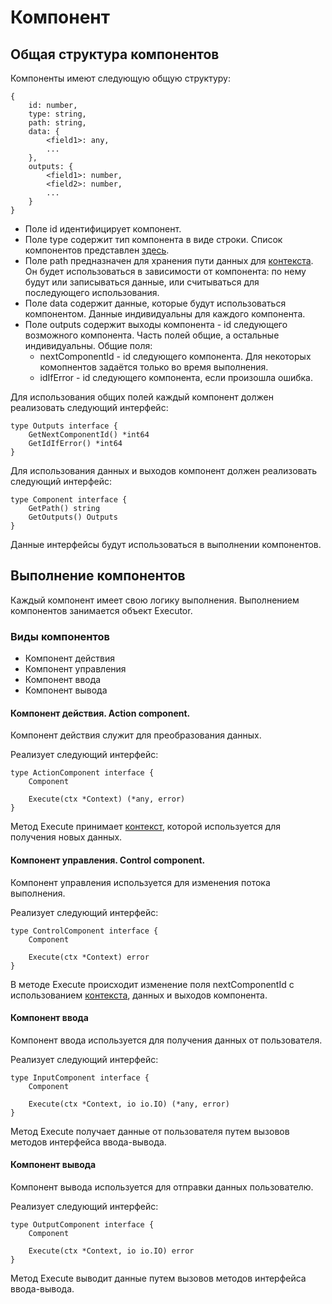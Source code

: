 # Компонент 

## Общая структура компонентов

Компоненты имеют следующую общую структуру:

```
{
    id: number,
    type: string,
    path: string,
    data: {
        <field1>: any,
        ...
    },
    outputs: {
        <field1>: number,
        <field2>: number,
        ...
    }
}
```

- Поле id идентифицирует компонент.
- Поле type содержит тип компонента в виде строки. Список компонентов представлен [здесь](./).
- Поле path предназначен для хранения пути данных для [контекста](../context.md). Он будет использоваться в зависимости от компонента: по нему будут или записываться данные, или считываться для последующего использования.
- Поле data содержит данные, которые будут использоваться компонентом. Данные индивидуальны для каждого компонента.
- Поле outputs содержит выходы компонента - id следующего возможного компонента. Часть полей общие, а остальные индивидуальны.
Общие поля:
    + nextComponentId - id следующего компонента. Для некоторых комопнентов задаётся только во время выполнения.
    + idIfError - id следующего компонента, если произошла ошибка.

Для использования общих полей каждый компонент должен реализовать следующий интерфейс: 

```golang
type Outputs interface {
	GetNextComponentId() *int64
	GetIdIfError() *int64
}
```

Для использования данных и выходов компонент должен реализовать следующий интерфейс:

```golang
type Component interface {
	GetPath() string
	GetOutputs() Outputs
}
```

Данные интерфейсы будут использоваться в выполнении компонентов.

## Выполнение компонентов

Каждый компонент имеет свою логику выполнения. Выполнением компонентов занимается объект Executor.

### Виды компонентов

- Компонент действия
- Компонент управления
- Компонент ввода
- Компонент вывода

#### Компонент действия. Action component.

Компонент действия служит для преобразования данных.

Реализует следующий интерфейс:

```golang
type ActionComponent interface {
	Component

	Execute(ctx *Context) (*any, error)
}
```

Метод Execute принимает [контекст](../context.md), которой используется для получения новых данных.

#### Компонент управления. Control component.

Компонент управления используется для изменения потока выполнения.

Реализует следующий интерфейс:

```golang 
type ControlComponent interface {
	Component

	Execute(ctx *Context) error
}
```

В методе Execute происходит изменение поля nextComponentId с использованием [контекста](../context.md), данных и выходов компонента.

#### Компонент ввода

Компонент ввода используется для получения данных от пользователя.

Реализует следующий интерфейс: 

```golang
type InputComponent interface {
	Component

	Execute(ctx *Context, io io.IO) (*any, error)
}
```

Метод Execute получает данные от пользователя путем вызовов методов интерфейса ввода-вывода.


#### Компонент вывода

Компонент вывода используется для отправки данных пользователю.

Реализует следующий интерфейс: 

```golang
type OutputComponent interface {
	Component

	Execute(ctx *Context, io io.IO) error
}
```

Метод Execute выводит данные путем вызовов методов интерфейса ввода-вывода.

